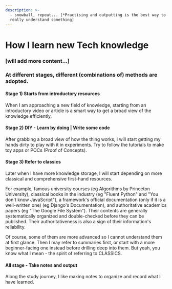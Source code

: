 ```yaml
---
description: >-
  - snowball, repeat... [*Practising and outputting is the best way to learn and
  really understand something]
---
```


# How I learn new Tech knowledge

### \[will add more content...\]

### At different stages, different \(combinations of\) methods are adopted. 

#### **Stage 1\) Starts from introductory resources**

When I am approaching a new field of knowledge, starting from an introductory video or article is a smart way to get a broad view of the knowledge efficiently. 

#### **Stage 2\) DIY - Learn by doing \| Write some code**

After grabbing a broad view of how the thing works, I will start getting my hands dirty to play with it in experiments. Try to follow the tutorials to make toy apps or POCs \(Proof of Concepts\).

#### **Stage 3\) Refer to classics**

Later when I have more knowledge storage, I will start depending on more classical and comprehensive first-hand resources. 

For example, famous university courses \(eg Algorithms by Princeton University\), classical books in the industry \(eg "Fluent Python" and "You don't know JavaScript"\), a framework's official documentation \(only if it is a well-written one\) \(eg Django's Documentation\), and authoritative academics papers \(eg "The Google File System"\). Their contents are generally systematically organized and double-checked before they can be published. Their authoritativeness is also a sign of their information's reliability. 

Of course, some of them are more advanced so I cannot understand them at first glance. Then I may refer to summaries first, or start with a more beginner-facing one instead before drilling deep into them. But yeah, you know what I mean - the spirit of referring to CLASSICS.

#### **All stage - Take notes and output**

Along the study journey, I like making notes to organize and record what I have learned.



